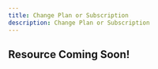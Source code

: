 ```yaml
---
title: Change Plan or Subscription
description: Change Plan or Subscription
---
```

## Resource Coming Soon!
